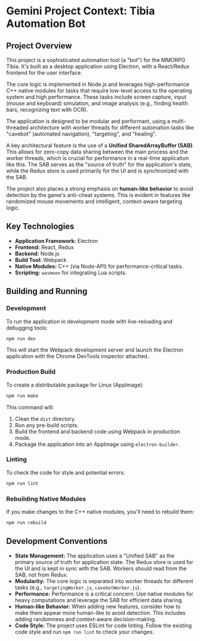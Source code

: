 # Gemini Project Context: Tibia Automation Bot

## Project Overview

This project is a sophisticated automation tool (a "bot") for the MMORPG Tibia. It's built as a desktop application using Electron, with a React/Redux frontend for the user interface.

The core logic is implemented in Node.js and leverages high-performance C++ native modules for tasks that require low-level access to the operating system and high performance. These tasks include screen capture, input (mouse and keyboard) simulation, and image analysis (e.g., finding health bars, recognizing text with OCR).

The application is designed to be modular and performant, using a multi-threaded architecture with worker threads for different automation tasks like "cavebot" (automated navigation), "targeting", and "healing".

A key architectural feature is the use of a **Unified SharedArrayBuffer (SAB)**. This allows for zero-copy data sharing between the main process and the worker threads, which is crucial for performance in a real-time application like this. The SAB serves as the "source of truth" for the application's state, while the Redux store is used primarily for the UI and is synchronized with the SAB.

The project also places a strong emphasis on **human-like behavior** to avoid detection by the game's anti-cheat systems. This is evident in features like randomized mouse movements and intelligent, context-aware targeting logic.

## Key Technologies

*   **Application Framework:** Electron
*   **Frontend:** React, Redux
*   **Backend:** Node.js
*   **Build Tool:** Webpack
*   **Native Modules:** C++ (via Node-API) for performance-critical tasks.
*   **Scripting:** `wasmoon` for integrating Lua scripts.

## Building and Running

### Development

To run the application in development mode with live-reloading and debugging tools:

```bash
npm run dev
```

This will start the Webpack development server and launch the Electron application with the Chrome DevTools inspector attached.

### Production Build

To create a distributable package for Linux (AppImage):

```bash
npm run make
```

This command will:
1.  Clean the `dist` directory.
2.  Run any pre-build scripts.
3.  Build the frontend and backend code using Webpack in production mode.
4.  Package the application into an AppImage using `electron-builder`.

### Linting

To check the code for style and potential errors:

```bash
npm run lint
```

### Rebuilding Native Modules

If you make changes to the C++ native modules, you'll need to rebuild them:

```bash
npm run rebuild
```

## Development Conventions

*   **State Management:** The application uses a "Unified SAB" as the primary source of truth for application state. The Redux store is used for the UI and is kept in sync with the SAB. Workers should read from the SAB, not from Redux.
*   **Modularity:** The core logic is separated into worker threads for different tasks (e.g., `targetingWorker.js`, `cavebotWorker.js`).
*   **Performance:** Performance is a critical concern. Use native modules for heavy computations and leverage the SAB for efficient data sharing.
*   **Human-like Behavior:** When adding new features, consider how to make them appear more human-like to avoid detection. This includes adding randomness and context-aware decision-making.
*   **Code Style:** The project uses ESLint for code linting. Follow the existing code style and run `npm run lint` to check your changes.
